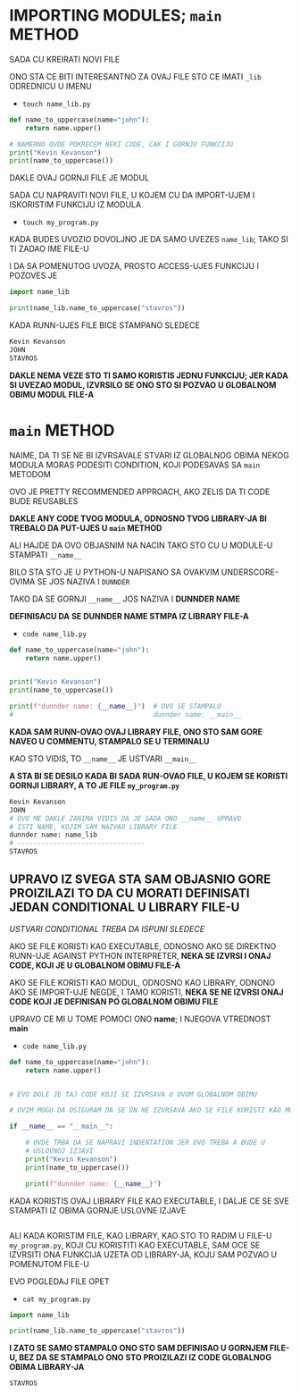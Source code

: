 # IMPORTING MODULES; `main` METHOD

SADA CU KREIRATI NOVI FILE

ONO STA CE BITI INTERESANTNO ZA OVAJ FILE STO CE IMATI `_lib` ODREDNICU U IMENU

- `touch name_lib.py`

```py
def name_to_uppercase(name="john"):
    return name.upper()

# NAMERNO OVDE POKRECEM NEKI CODE, CAK I GORNJU FUNKCIJU
print("Kevin Kevanson")
print(name_to_uppercase())
```

DAKLE OVAJ GORNJI FILE JE MODUL

SADA CU NAPRAVITI NOVI FILE, U KOJEM CU DA IMPORT-UJEM I ISKORISTIM FUNKCIJU IZ MODULA

- `touch my_program.py`

KADA BUDES UVOZIO DOVOLJNO JE DA SAMO UVEZES `name_lib`; TAKO SI TI ZADAO IME FILE-U

I DA SA POMENUTOG UVOZA, PROSTO ACCESS-UJES FUNKCIJU I POZOVES JE

```py
import name_lib

print(name_lib.name_to_uppercase("stavros"))
```

KADA RUNN-UJES FILE BICE STAMPANO SLEDECE

```bash
Kevin Kevanson
JOHN
STAVROS
```

**DAKLE NEMA VEZE STO TI SAMO KORISTIS JEDNU FUNKCIJU; JER KADA SI UVEZAO MODUL, IZVRSILO SE ONO STO SI POZVAO U GLOBALNOM OBIMU MODUL FILE-A**

# `main` METHOD

NAIME, DA TI SE NE BI IZVRSAVALE STVARI IZ GLOBALNOG OBIMA NEKOG MODULA MORAS PODESITI CONDITION, KOJI PODESAVAS SA `main` METODOM

OVO JE PRETTY RECOMMENDED APPROACH, AKO ZELIS DA TI CODE BUDE REUSABLES

**DAKLE ANY CODE TVOG MODULA, ODNOSNO TVOG LIBRARY-JA BI TREBALO DA PUT-UJES U `main` METHOD**

ALI HAJDE DA OVO OBJASNIM NA NACIN TAKO STO CU U MODULE-U STAMPATI `__name__`

BILO STA STO JE U PYTHON-U NAPISANO SA OVAKVIM UNDERSCORE-OVIMA SE JOS NAZIVA I `DUNNDER`

TAKO DA SE GORNJI `__name__` JOS NAZIVA I **DUNNDER NAME**

**DEFINISACU DA SE DUNNDER NAME STMPA IZ LIBRARY FILE-A**

- `code name_lib.py`

```py
def name_to_uppercase(name="john"):
    return name.upper()


print("Kevin Kevanson")
print(name_to_uppercase())

print(f"dunnder name: {__name__}")  # OVO SE STAMPALO
#                                   dunnder name: __main__
```

**KADA SAM RUNN-OVAO OVAJ LIBRARY FILE, ONO STO SAM GORE NAVEO U COMMENTU, STAMPALO SE U TERMINALU**

KAO STO VIDIS, TO `__name__` JE USTVARI `__main__`

**A STA BI SE DESILO KADA BI SADA RUN-OVAO FILE, U KOJEM SE KORISTI GORNJI LIBRARY, A TO JE FILE `my_program.py`**

```bash
Kevin Kevanson
JOHN
# OVO ME DAKLE ZANIMA VIDIS DA JE SADA ONO __name__ UPRAVO
# ISTI NAME, KOJIM SAM NAZVAO LIBRARY FILE
dunnder name: name_lib
# --------------------------------
STAVROS
```

## UPRAVO IZ SVEGA STA SAM OBJASNIO GORE PROIZILAZI TO DA CU MORATI DEFINISATI JEDAN CONDITIONAL U LIBRARY FILE-U

*USTVARI CONDITIONAL TREBA DA ISPUNI SLEDECE*

AKO SE FILE KORISTI KAO EXECUTABLE, ODNOSNO AKO SE DIREKTNO RUNN-UJE AGAINST PYTHON INTERPRETER, **NEKA SE IZVRSI I ONAJ CODE, KOJI JE U GLOBALNOM OBIMU FILE-A**

AKO SE FILE KORISTI KAO MODUL, ODNOSNO KAO LIBRARY, ODNONO AKO SE IMPORT-UJE NEGDE, I TAMO KORISTI, **NEKA SE NE IZVRSI ONAJ CODE KOJI JE DEFINISAN PO GLOBALNOM OBIMU FILE**

UPRAVO CE MI U TOME POMOCI ONO __name__; I NJEGOVA VTREDNOST __main__

- `code name_lib.py`

```py
def name_to_uppercase(name="john"):
    return name.upper()


# EVO DOLE JE TAJ CODE KOJI SE IZVRSAVA U OVOM GLOBALNOM OBIMU

# OVIM MOGU DA OSIGURAM DA SE ON NE IZVRSAVA AKO SE FILE KORISTI KAO MODULE

if __name__ == "__main__":

    # OVDE TRBA DA SE NAPRAVI INDENTATION JER OVO TREBA A BUDE U
    # USLOVNOJ IZJAVI
    print("Kevin Kevanson")
    print(name_to_uppercase())

    print(f"dunnder name: {__name__}")

```

KADA KORISTIS OVAJ LIBRARY FILE KAO EXECUTABLE, I DALJE CE SE SVE STAMPATI IZ OBIMA GORNJE USLOVNE IZJAVE

```bash

```

ALI KADA KORISTIM FILE, KAO LIBRARY, KAO STO TO RADIM U FILE-U `my_program.py`, KOJI CU KORISTITI KAO EXECUTABLE, SAM OCE SE IZVRSITI ONA FUNKCIJA UZETA OD LIBRARY-JA, KOJU SAM POZVAO U POMENUTOM FILE-U

EVO POGLEDAJ FILE OPET

- `cat my_program.py`

```py
import name_lib

print(name_lib.name_to_uppercase("stavros"))
```

**I ZATO SE SAMO STAMPALO ONO STO SAM DEFINISAO U GORNJEM FILE-U, BEZ DA SE STAMPALO ONO STO PROIZILAZI IZ CODE GLOBALNOG OBIMA LIBRARY-JA**

```bash
STAVROS
```

